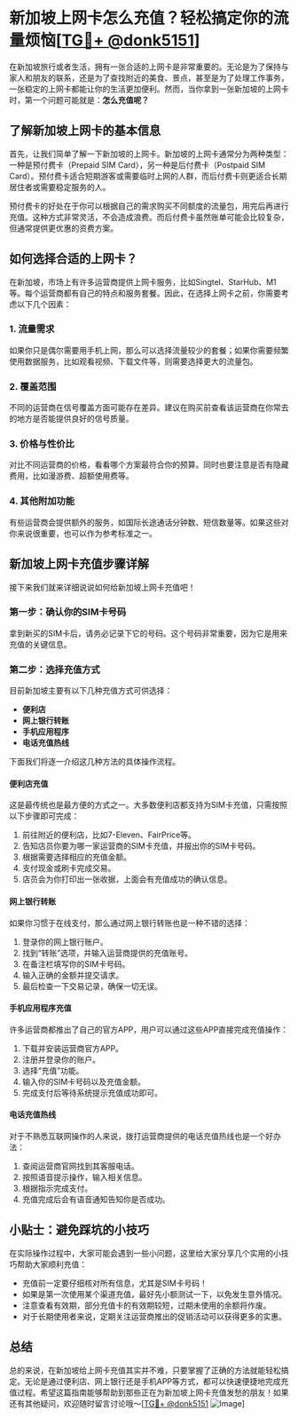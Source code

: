 # 新加坡上网卡怎么充值？轻松搞定你的流量烦恼[[TG💪+ @donk5151](https://t.me/s/donk5151)]

在新加坡旅行或者生活，拥有一张合适的上网卡是非常重要的。无论是为了保持与家人和朋友的联系，还是为了查找附近的美食、景点，甚至是为了处理工作事务，一张稳定的上网卡都能让你的生活更加便利。然而，当你拿到一张新加坡的上网卡时，第一个问题可能就是：**怎么充值呢？**

## 了解新加坡上网卡的基本信息

首先，让我们简单了解一下新加坡的上网卡。新加坡的上网卡通常分为两种类型：一种是预付费卡（Prepaid SIM Card），另一种是后付费卡（Postpaid SIM Card）。预付费卡适合短期游客或需要临时上网的人群，而后付费卡则更适合长期居住者或需要稳定服务的人。

预付费卡的好处在于你可以根据自己的需求购买不同额度的流量包，用完后再进行充值。这种方式非常灵活，不会造成浪费。而后付费卡虽然账单可能会比较复杂，但通常提供更优惠的资费方案。

## 如何选择合适的上网卡？

在新加坡，市场上有许多运营商提供上网卡服务，比如Singtel、StarHub、M1等。每个运营商都有自己的特点和服务套餐。因此，在选择上网卡之前，你需要考虑以下几个因素：

### 1. 流量需求
如果你只是偶尔需要用手机上网，那么可以选择流量较少的套餐；如果你需要频繁使用数据服务，比如观看视频、下载文件等，则需要选择更大的流量包。

### 2. 覆盖范围
不同的运营商在信号覆盖方面可能存在差异。建议在购买前查看该运营商在你常去的地方是否能提供良好的信号质量。

### 3. 价格与性价比
对比不同运营商的价格，看看哪个方案最符合你的预算。同时也要注意是否有隐藏费用，比如漫游费、超额使用费等。

### 4. 其他附加功能
有些运营商会提供额外的服务，如国际长途通话分钟数、短信数量等。如果这些对你来说很重要，也可以作为参考标准之一。

## 新加坡上网卡充值步骤详解

接下来我们就来详细说说如何给新加坡上网卡充值吧！

### 第一步：确认你的SIM卡号码
拿到新买的SIM卡后，请务必记录下它的号码。这个号码非常重要，因为它是用来充值的关键信息。

### 第二步：选择充值方式
目前新加坡主要有以下几种充值方式可供选择：
- **便利店**
- **网上银行转账**
- **手机应用程序**
- **电话充值热线**

下面我们将逐一介绍这几种方法的具体操作流程。

#### 便利店充值
这是最传统也是最方便的方式之一。大多数便利店都支持为SIM卡充值，只需按照以下步骤即可完成：
1. 前往附近的便利店，比如7-Eleven、FairPrice等。
2. 告知店员你要为哪一家运营商的SIM卡充值，并报出你的SIM卡号码。
3. 根据需要选择相应的充值金额。
4. 支付现金或刷卡完成交易。
5. 店员会为你打印出一张收据，上面会有充值成功的确认信息。

#### 网上银行转账
如果你习惯于在线支付，那么通过网上银行转账也是一种不错的选择：
1. 登录你的网上银行账户。
2. 找到“转账”选项，并输入运营商提供的充值账号。
3. 在备注栏填写你的SIM卡号码。
4. 输入正确的金额并提交请求。
5. 最后检查一下交易记录，确保一切无误。

#### 手机应用程序充值
许多运营商都推出了自己的官方APP，用户可以通过这些APP直接完成充值操作：
1. 下载并安装运营商官方APP。
2. 注册并登录你的账户。
3. 选择“充值”功能。
4. 输入你的SIM卡号码以及充值金额。
5. 完成支付后等待系统提示充值成功即可。

#### 电话充值热线
对于不熟悉互联网操作的人来说，拨打运营商提供的电话充值热线也是一个好办法：
1. 查阅运营商官网找到其客服电话。
2. 按照语音提示操作，输入相关信息。
3. 根据指示完成支付。
4. 充值完成后会有语音通知告知你是否成功。

## 小贴士：避免踩坑的小技巧

在实际操作过程中，大家可能会遇到一些小问题，这里给大家分享几个实用的小技巧帮助大家顺利充值：
- 充值前一定要仔细核对所有信息，尤其是SIM卡号码！
- 如果是第一次使用某个渠道充值，最好先小额测试一下，以免发生意外情况。
- 注意查看有效期，部分充值卡的有效期较短，过期未使用的余额将作废。
- 对于长期使用者来说，定期关注运营商推出的促销活动可以获得更多的实惠。

## 总结

总的来说，在新加坡给上网卡充值其实并不难，只要掌握了正确的方法就能轻松搞定。无论是通过便利店、网上银行还是手机APP等方式，都可以快速便捷地完成充值过程。希望这篇指南能够帮助到那些正在为新加坡上网卡充值发愁的朋友！如果还有其他疑问，欢迎随时留言讨论哦～[[TG💪+ @donk5151](https://t.me/s/donk5151) ![Image](https://i.postimg.cc/rwNCRYN7/Snipaste-2025-04-30-17-27-05.png)]